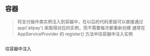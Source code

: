 ## 容器
>将支付操作类实例注入到容器中，在以后的代码里就可以直接通过 app('alipay') 来取得对应的实例，而不需要每次都重新创建
>通常在 AppServiceProvider 的 register() 方法中往容器中注入实例

~~~php

~~~
往容器中注入
~~~php

~~~